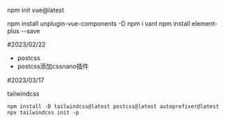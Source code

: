 

npm init vue@latest


npm install unplugin-vue-components -D
npm i vant
npm install element-plus --save


#2023/02/22
 

 - postcss
 - postcss添加cssnano插件

 #2023/03/17

 tailwindcss
 ```
 npm install -D tailwindcss@latest postcss@latest autoprefixer@latest
 npx tailwindcss init -p
 ```
